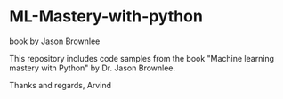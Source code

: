 # ML-Mastery-with-python
book by Jason Brownlee

This repository includes code samples from the book "Machine learning mastery with Python" by Dr. Jason Brownlee.

Thanks and regards,
Arvind

